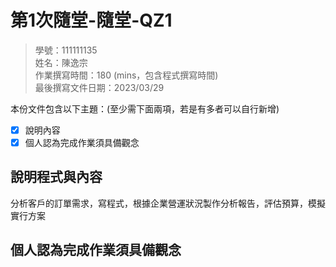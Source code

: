 # 第1次隨堂-隨堂-QZ1
>
>學號：111111135
><br />
>姓名：陳逸宗
><br />
>作業撰寫時間：180 (mins，包含程式撰寫時間)
><br />
>最後撰寫文件日期：2023/03/29
>

本份文件包含以下主題：(至少需下面兩項，若是有多者可以自行新增)
- [x] 說明內容
- [x] 個人認為完成作業須具備觀念

## 說明程式與內容

分析客戶的訂單需求，寫程式，根據企業營運狀況製作分析報告，評估預算，模擬實行方案
## 個人認為完成作業須具備觀念
